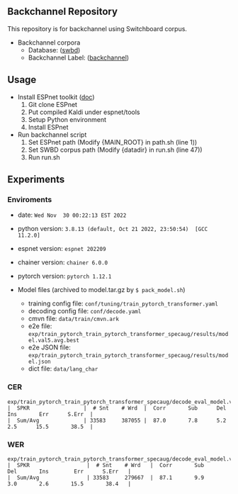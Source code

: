 
## Backchannel Repository
This repository is for backchannel using Switchboard corpus.
- Backchannel corpora
  - Database: ([swbd](https://catalog.ldc.upenn.edu/LDC97S62))
  - Backchannel Label: ([backchannel](https://github.com/phiresky/backchannel-prediction/blob/master/data/utterance_is_backchannel.json))

## Usage
- Install ESPnet toolkit ([doc](https://espnet.github.io/espnet/installation.html))
  1. Git clone ESPnet
  2. Put compiled Kaldi under espnet/tools
  3. Setup Python environment
  4. Install ESPnet
- Run backchannel script
  1. Set ESPnet path (Modify {MAIN_ROOT} in path.sh (line 1))
  2. Set SWBD corpus path (Modify {datadir} in run.sh (line 47))
  3. Run run.sh

## Experiments
### Enviroments
- date: `Wed Nov  30 00:22:13 EST 2022`
- python version: `3.8.13 (default, Oct 21 2022, 23:50:54)  [GCC 11.2.0]`
- espnet version: `espnet 202209`
- chainer version: `chainer 6.0.0`
- pytorch version: `pytorch 1.12.1`

- Model files (archived to model.tar.gz by `$ pack_model.sh`)
  - training config file: `conf/tuning/train_pytorch_transformer.yaml`
  - decoding config file: `conf/decode.yaml`
  - cmvn file: `data/train/cmvn.ark`
  - e2e file: `exp/train_pytorch_train_pytorch_transformer_specaug/results/model.val5.avg.best`
  - e2e JSON file: `exp/train_pytorch_train_pytorch_transformer_specaug/results/model.json`
  - dict file: `data/lang_char`

### CER
```
exp/train_pytorch_train_pytorch_transformer_specaug/decode_eval_model.val5.avg.best_decode_lm/result.txt
|  SPKR                 |  # Snt    # Wrd  |  Corr       Sub      Del       Ins       Err      S.Err  |
|  Sum/Avg              | 33583     387055 |  87.0       7.8      5.2       2.5      15.5       38.5  |
```
### WER
```
exp/train_pytorch_train_pytorch_transformer_specaug/decode_eval_model.val5.avg.best_decode_lm/result.wrd.txt
|  SPKR                  |  # Snt    # Wrd   |  Corr       Sub      Del       Ins        Err      S.Err   |
|  Sum/Avg               | 33583     279667  |  87.1       9.9      3.0       2.6       15.5       38.4   |
```
